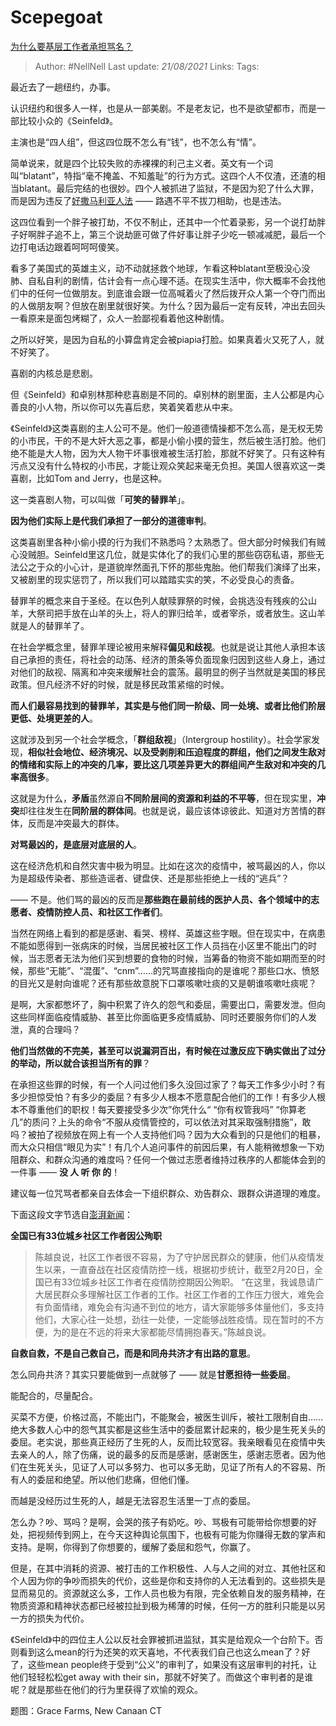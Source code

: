 # Scepegoat
[为什么要基层工作者承担骂名？](https://zhuanlan.zhihu.com/p/108583257)

> Author: #NellNell
Last update: *21/08/2021*
Links:
Tags:

最近去了一趟纽约，办事。

认识纽约和很多人一样，也是从一部美剧。不是老友记，也不是欲望都市，而是一部比较小众的《Seinfeld》。

主演也是“四人组”，但这四位既不怎么有“钱”，也不怎么有“情”。

简单说来，就是四个比较失败的赤裸裸的利己主义者。英文有一个词叫“blatant”，特指“毫不掩盖、不知羞耻”的行为方式。这四个人不仅渣，还渣的相当blatant。最后完结的也很妙。四个人被抓进了监狱，不是因为犯了什么大罪，而是因为违反了[好撒马利亚人法](https://www.zhihu.com/question/280706855/answer/854344277) —— 路遇不平不拔刀相助，也是违法。

这四位看到一个胖子被打劫，不仅不制止，还其中一个忙着录影，另一个说打劫胖子好啊胖子追不上，第三个说劫匪可做了件好事让胖子少吃一顿减减肥，最后一个边打电话边跟着呵呵呵傻笑。

看多了美国式的英雄主义，动不动就拯救个地球，乍看这种blatant至极没心没肺、自私自利的剧情，估计会有一点心理不适。在现实生活中，你大概率不会找他们中的任何一位做朋友。到底谁会跟一位高喊着火了然后拨开众人第一个夺门而出的人做朋友啊？但放在剧里就很好笑。为什么？因为最后一定有反转，冲出去回头一看原来是面包烤糊了，众人一脸鄙视看着他这种剧情。

之所以好笑，是因为自私的小算盘肯定会被piapia打脸。如果真着火又死了人，就不好笑了。

喜剧的内核总是悲剧。

但《Seinfeld》和卓别林那种悲喜剧是不同的。卓别林的剧里面，主人公都是内心善良的小人物，所以你可以先喜后悲，笑着笑着悲从中来。

《Seinfeld》这类喜剧的主人公可不是。他们一般道德情操都不怎么高，是无权无势的小市民，干的不是大奸大恶之事，都是小偷小摸的营生，然后被生活打脸。他们绝不能是大人物，因为大人物干坏事很难被生活打脸，那就不好笑了。只有这种有污点又没有什么特权的小市民，才能让观众笑起来毫无负担。美国人很喜欢这一类喜剧，比如Tom and Jerry，也是这种。

这一类喜剧人物，可以叫做「**可笑的替罪羊**」。

**因为他们实际上是代我们承担了一部分的道德审判**。

这类喜剧里各种小偷小摸的行为我们不熟悉吗？太熟悉了。但大部分时候我们有贼心没贼胆。Seinfeld里这几位，就是实体化了的我们心里的那些窃窃私语，那些无法公之于众的小心计，是道貌岸然面孔下怀的那些鬼胎。他们帮我们演绎了出来，又被剧里的现实惩罚了，所以我们可以踏踏实实的笑，不必受良心的责备。

替罪羊的概念来自于圣经。在以色列人献赎罪祭的时候，会挑选没有残疾的公山羊，大祭司把手放在山羊的头上，将人的罪归给羊，或者宰杀，或者放生。这山羊就是人的替罪羊了。

在社会学概念里，替罪羊理论被用来解释**偏见和歧视**。也就是说让其他人承担本该自己承担的责任，将社会的动荡、经济的萧条等负面现象归因到这些人身上，通过对他们的敌视、隔离和冲突来缓解社会的震荡。最明显的例子当然就是美国的移民政策。但凡经济不好的时候，就是移民政策紧缩的时候。

**而人们最容易找到的替罪羊，其实是与他们同一阶级、同一处境、或者比他们阶层更低、处境更差的人**。

这就涉及到另一个社会学概念，「**群组敌视**」（Intergroup hostility）。社会学家发现，**相似社会地位、经济境况、以及受剥削和压迫程度的群组，他们之间发生敌对的情绪和实际上的冲突的几率，要比这几项差异更大的群组间产生敌对和冲突的几率高很多**。

这就是为什么，**矛盾**虽然源自**不同阶层间的资源和利益的不平等**，但在现实里，**冲突**却往往发生在**同阶层的群体间**。也就是说，最应该体谅彼此、知道对方苦情的群体，反而是冲突最大的群体。

**对骂最凶的，是底层对底层的人**。

这在经济危机和自然灾害中极为明显。比如在这次的疫情中，被骂最凶的人，你以为是超级传染者、那些造谣者、键盘侠、还是那些拒绝上一线的“逃兵”？

—— 不是。他们骂的最凶的反而是**那些跑在最前线的医护人员、各个领域中的志愿者、疫情防控人员、和社区工作者们**。

当然在网络上看到的都是感谢、看哭、榜样、英雄这些字眼。但在现实中，在病患不能如愿得到一张病床的时候，当居民被社区工作人员挡在小区里不能出门的时候，当志愿者无法为他们买到想要的食物的时候，当筹备的物资不能如期而至的时候，那些“无能”、“混蛋”、“cnm”……的咒骂直接指向的是谁呢？那些口水、愤怒的目光又是射向谁呢？还有那些故意脱下口罩咳嗽吐痰的又是朝谁咳嗽吐痰呢？

是啊，大家都憋坏了，胸中积累了许久的怨气和委屈，需要出口，需要发泄。但向这些同样面临疫情威胁、甚至比你面临更多疫情威胁、同时还要服务你们的人发泄，真的合理吗？

**他们当然做的不完美，甚至可以说漏洞百出，有时候在过激反应下确实做出了过分的举动，所以就合该担当所有的罪**？

在承担这些罪的时候，有一个人问过他们多久没回过家了？每天工作多少小时？有多少担惊受怕？有多少的委屈？有多少人根本不愿意配合他们的工作！有多少人根本不尊重他们的职权！每天要接受多少次”你凭什么“ “你有权管我吗” “你算老几”的质问？上头的命令“不服从疫情管控的，可以依法对其采取强制措施”，敢吗？被拍了视频放在网上有一个人支持他们吗？因为大众看到的只是他们的粗暴，而大众只相信“眼见为实”！有几个人追问事件的前因后果，有人能稍微想象一下劝阻群众、和群众沟通的难度吗？任何一个做过志愿者维持过秩序的人都能体会到的一件事 —— **没 人 听 你 的**！

建议每一位咒骂者都亲自去体会一下组织群众、劝告群众、跟群众讲道理的难度。

下面这段文字节选自[澎湃新闻](https://link.zhihu.com/?target=https%3A//www.thepaper.cn/newsDetail_forward_6069985)：

**全国已有33位城乡社区工作者因公殉职**

> 陈越良说，社区工作者很不容易，为了守护居民群众的健康，他们从疫情发生以来，一直奋战在社区疫情防控一线，根据初步统计，截至2月20日，全国已有33位城乡社区工作者在疫情防控期因公殉职。
> “在这里，我诚恳请广大居民群众多理解社区工作者的工作。社区工作者的工作压力很大，难免会有负面情绪，难免会有沟通不到位的地方，请大家能够多体量他们，多支持他们，大家心往一处想，劲往一处使，一定能够战胜疫情。现在暂时的不方便，为的是在不远的将来大家都能尽情拥抱春天。”陈越良说。

**自救自救，不是自己救自己，而是和同舟共济才有出路的意思**。

怎么同舟共济？其实只要能做到一点就够了 —— 就是**甘愿担待一些委屈**。

能配合的，尽量配合。

买菜不方便，价格过高，不能出门，不能聚会，被医生训斥，被社工限制自由……绝大多数人心中的怨气其实都是这些生活中的委屈累计起来的，极少是生死关头的委屈。老实说，那些真正经历了生死的人，反而比较宽容。我亲眼看见在疫情中失去亲人的人，除了伤痛，说的最多的反而是感谢，感谢医生，感谢志愿者。因为他们在生死关头，见证了人可以多努力、也可以多无助，见证了所有人的不容易、所有人的委屈和绝望。所以他们悲痛，但他们懂。

而越是没经历过生死的人，越是无法容忍生活里一丁点的委屈。

怎么办？吵、骂吗？是啊，会哭的孩子有奶吃。吵、骂极有可能带给你想要的好处，把视频传到网上，在今天这种舆论氛围下，也极有可能为你赚得无数的掌声和支持。是啊，你得到了你想要的，缓解了委屈和怨气，你赢了。

但是，在其中消耗的资源、被打击的工作积极性、人与人之间的对立、其他社区和个人因为你的争吵而损失的代价，这些是你和支持你的人无法看到的。这些损失是显而易见的。资源就这么多，工作人员也极为有限，完全依赖自发的服务精神，在物质资源和精神状态都已经被拉扯到极为稀薄的时候，任何一方的胜利只能是以另一方的损失为代价。

《Seinfeld》中的四位主人公以反社会罪被抓进监狱，其实是给观众一个台阶下。否则看到这么mean的行为还笑的欢天喜地，不代表我们自己也这么mean了？好了，这些mean people终于受到“公义”的审判了，如果没有这层审判的衬托，让他们轻轻松松get away with their sin，那就不好笑了。而做这个审判者的是谁呢？就是那些在他们的行为里获得了欢愉的观众。

题图：Grace Farms, New Canaan CT
